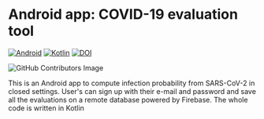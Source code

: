 # Android app: COVID-19 evaluation tool
[![Android](https://img.shields.io/badge/Android-3DDC84?logo=android&logoColor=white)](#)
[![Kotlin](https://img.shields.io/badge/Kotlin-%237F52FF.svg?logo=kotlin&logoColor=white)](#)
[![DOI](https://zenodo.org/badge/886691864.svg)](https://doi.org/10.5281/zenodo.14067877)

![GitHub Contributors Image](https://contrib.rocks/image?repo=benedettasantoro22/covid-19-evaluation-tool)




This is an Android app to compute infection probability from SARS-CoV-2 in closed settings. User's can sign up with their e-mail and password and save all the evaluations on a remote database powered by Firebase. 
The whole code is written in Kotlin
